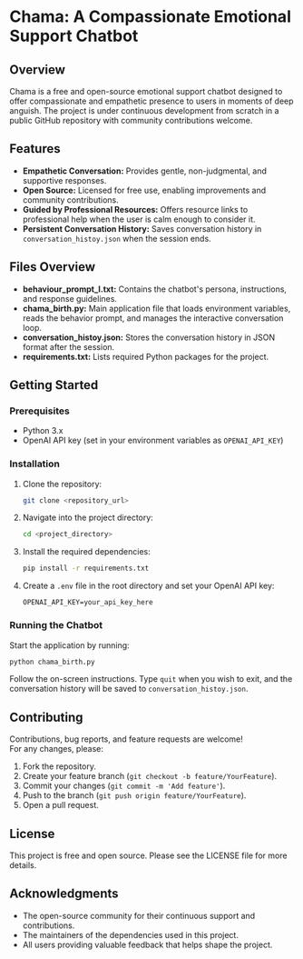 # Chama: A Compassionate Emotional Support Chatbot

## Overview
Chama is a free and open-source emotional support chatbot designed to offer compassionate and empathetic presence to users in moments of deep anguish. The project is under continuous development from scratch in a public GitHub repository with community contributions welcome.

## Features
- **Empathetic Conversation:** Provides gentle, non-judgmental, and supportive responses.
- **Open Source:** Licensed for free use, enabling improvements and community contributions.
- **Guided by Professional Resources:** Offers resource links to professional help when the user is calm enough to consider it.
- **Persistent Conversation History:** Saves conversation history in `conversation_histoy.json` when the session ends.

## Files Overview
- **behaviour_prompt_I.txt:** Contains the chatbot's persona, instructions, and response guidelines.
- **chama_birth.py:** Main application file that loads environment variables, reads the behavior prompt, and manages the interactive conversation loop.
- **conversation_histoy.json:** Stores the conversation history in JSON format after the session.
- **requirements.txt:** Lists required Python packages for the project.

## Getting Started

### Prerequisites
- Python 3.x
- OpenAI API key (set in your environment variables as `OPENAI_API_KEY`)

### Installation
1. Clone the repository:
   ```bash
   git clone <repository_url>
   ```
2. Navigate into the project directory:
   ```bash
   cd <project_directory>
   ```
3. Install the required dependencies:
   ```bash
   pip install -r requirements.txt
   ```
4. Create a `.env` file in the root directory and set your OpenAI API key:
   ```
   OPENAI_API_KEY=your_api_key_here
   ```

### Running the Chatbot
Start the application by running:
```bash
python chama_birth.py
```
Follow the on-screen instructions. Type `quit` when you wish to exit, and the conversation history will be saved to `conversation_histoy.json`.

## Contributing
Contributions, bug reports, and feature requests are welcome!  
For any changes, please:
1. Fork the repository.
2. Create your feature branch (`git checkout -b feature/YourFeature`).
3. Commit your changes (`git commit -m 'Add feature'`).
4. Push to the branch (`git push origin feature/YourFeature`).
5. Open a pull request.

## License
This project is free and open source. Please see the LICENSE file for more details.

## Acknowledgments
- The open-source community for their continuous support and contributions.
- The maintainers of the dependencies used in this project.
- All users providing valuable feedback that helps shape the project.
